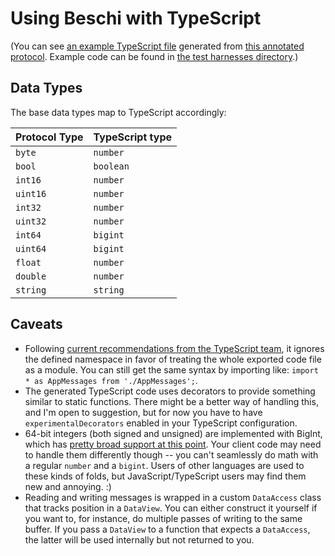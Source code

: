 # Using Beschi with TypeScript

(You can see [an example TypeScript file](../generated_examples/typescript_example.ts) generated from [this annotated protocol](../../test/_protocols/annotated.toml). Example code can be found in [the test harnesses directory](../../test/_harnesses/typescript/).) 


## Data Types

The base data types map to TypeScript accordingly: 

| Protocol Type | TypeScript type |
|---------------|-----------------|
| `byte`        | `number`        |
| `bool`        | `boolean`       |
| `int16`       | `number`        |
| `uint16`      | `number`        |
| `int32`       | `number`        |
| `uint32`      | `number`        |
| `int64`       | `bigint`        |
| `uint64`      | `bigint`        |
| `float`       | `number`        |
| `double`      | `number`        |
| `string`      | `string`        |


## Caveats

* Following [current recommendations from the TypeScript team](https://www.typescriptlang.org/docs/handbook/namespaces-and-modules.html), it ignores the defined namespace in favor of treating the whole exported code file as a module. You can still get the same syntax by importing like: `import * as AppMessages from './AppMessages';`. 
* The generated TypeScript code uses decorators to provide something similar to static functions. There might be a better way of handling this, and I'm open to suggestion, but for now you have to have `experimentalDecorators` enabled in your TypeScript configuration. 
* 64-bit integers (both signed and unsigned) are implemented with BigInt, which has [pretty broad support at this point](https://caniuse.com/?search=bigint). Your client code may need to handle them differently though -- you can't seamlessly do math with a regular `number` and a `bigint`. Users of other languages are used to these kinds of folds, but JavaScript/TypeScript users may find them new and annoying. :) 
* Reading and writing messages is wrapped in a custom `DataAccess` class that tracks position in a `DataView`. You can either construct it yourself if you want to, for instance, do multiple passes of writing to the same buffer. If you pass a `DataView` to a function that expects a `DataAccess`, the latter will be used internally but not returned to you. 

